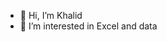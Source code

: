 - 👋 Hi, I’m Khalid
- 👀 I’m interested in Excel and data  


<!---
khalid2117/khalid2117 is a ✨ special ✨ repository because its `README.md` (this file) appears on your GitHub profile.
You can click the Preview link to take a look at your changes.
--->
